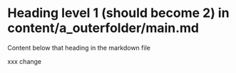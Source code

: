 # Heading level 1 (should become 2) in content/a_outerfolder/main.md

Content below that heading in the markdown file

xxx change
